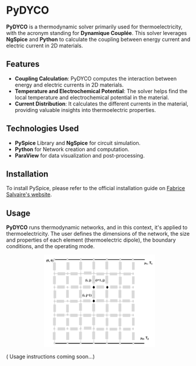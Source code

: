 # PyDYCO

**PyDYCO** is a thermodynamic solver primarily used for thermoelectricity, with the acronym standing for **Dynamique Couplée**. This solver leverages **NgSpice** and **Python** to calculate the coupling between energy current and electric current in 2D materials.

## Features

- **Coupling Calculation**: PyDYCO computes the interaction between energy and electric currents in 2D materials.
- **Temperature and Electrochemical Potential**: The solver helps find the local temperature and electrochemical potential in the material.
- **Current Distribution**: It calculates the different currents in the material, providing valuable insights into thermoelectric properties.

## Technologies Used

- **PySpice** Library and **NgSpice** for circuit simulation.
- **Python** for Network creation and computation.
- **ParaView** for data visualization and post-processing.
  
## Installation

To install PySpice, please refer to the official installation guide on [Fabrice Salvaire's website](https://pyspice.fabrice-salvaire.fr/).

## Usage
**PyDYCO** runs thermodynamic networks, and in this context, it's applied to thermoelectricity. The user defines the dimensions of the network, the size and properties of each element (thermoelectric dipole), the boundary conditions, and the operating mode.
<p align="center">
<img src="Pydyco_Network2.png" alt="7x11 element network simulated by PyDYCO with defined boundary conditions in terms of temperature and electrochemical potential." width="300" height="250">
</p>

( Usage instructions coming soon...)
